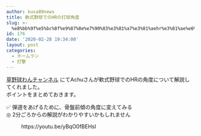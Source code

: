 ```yaml
---
author: kusa89news
title: 軟式野球でのHRの打球角度
slug: >-
  %e8%bb%9f%e5%bc%8f%e9%87%8e%e7%90%83%e3%81%a7%e3%81%aehr%e3%81%ae%e6%89%93%e7%90%83%e8%a7%92%e5%ba%a6
id: 176
date: '2020-02-28 19:34:00'
layout: post
categories:
  - ホームラン
  - 打撃
---
```


[草野球わんチャンネル](https://www.youtube.com/channel/UCRoMermPqMzajkuUFoAXqMA) にてAchuさんが軟式野球でのHRの角度について解説してくれました。  
ポイントをまとめておきます。

✅ 弾道をあげるために、骨盤前傾の角度に変えてみる  
◎ 2分ごろからの解説がわかりやすいかもしれません

<figure class="wp-block-embed-youtube wp-block-embed is-type-video is-provider-youtube wp-embed-aspect-16-9 wp-has-aspect-ratio">

<div class="wp-block-embed__wrapper">https://youtu.be/yBqO0fBEHsI</div>

</figure>